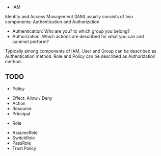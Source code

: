 * IAM

Identity and Access Management (IAM) usually consists of two components: Authentication and Authorization

- Authentication: Who are you? to which group you belong?
- Authorization: Which actions are described for what you can and cannnot perform?

Typically among components of IAM, User and Group can be described as Authentication method. Role and Policy can be described as Authorization method.


TODO
---- 
* Policy
- Effect: Allow / Deny
- Action
- Resource
- Principal

* Role
- AssumeRole
- SwitchRole
- PassRole
- Trust Policy